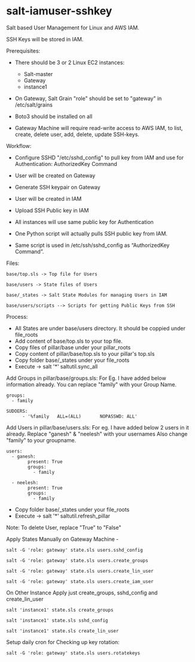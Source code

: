 # salt-iamuser-sshkey

Salt based User Management for Linux and AWS IAM.

SSH Keys will be stored in IAM.

Prerequisites:

- There should be 3 or 2  Linux EC2 instances:
  - Salt-master
  - Gateway
  - instance1

- On Gateway, Salt Grain "role" should be set to "gateway" in /etc/salt/grains

- Boto3 should be installed on all

- Gateway Machine will require read-write access to AWS IAM, to list, create, delete user, add, delete, update SSH-keys.

Workflow:

- Configure SSHD "/etc/sshd_config" to pull key from IAM and use for Authentication: AuthorizedKey Command

- User will be created on Gateway

- Generate SSH keypair on Gateway

- User will be created in IAM

- Upload SSH Public key in IAM

- All instances will use same public key for Authentication

- One Python script will actually pulls SSH public key from IAM.

- Same script is used in /etc/ssh/sshd_config as “AuthorizedKey Command”.

Files:

	base/top.sls -> Top file for Users
	
	base/users -> State files of Users

	base/_states -> Salt State Modules for managing Users in IAM

	base/users/scripts --> Scripts for getting Public Keys from SSH

Process:
- All States are under base/users directory. It should be coppied under file_roots
- Add content of base/top.sls to your top file.
- Copy files of pillar/base under your pillar_roots
- Copy content of pillar/base/top.sls to your pillar's top.sls
- Copy folder base/_states under your file_roots
- Execute -> salt '*' saltutil.sync_all

Add Groups in pillar/base/groups.sls:
	For Eg. I have added below information already. You can replace "family" with your Group Name.

	groups:
	  - family

	SUDOERS:
          - '%family   ALL=(ALL)       NOPASSWD: ALL'

Add Users in pillar/base/users.sls:
	For eg. I have added below 2 users in it already. Replace "ganesh" & "neelesh" with your usernames
	Also change "family" to your groupname.

	users:
	  - ganesh:
     	    present: True
     	    groups:
       	      - family

	  - neelesh:
            present: True
            groups:
              - family


- Copy folder base/_states under your file_roots
- Execute -> salt '*' saltutil.refresh_pillar

Note: To delete User, replace "True" to "False"

Apply States Manually on Gateway Machine -

	salt -G 'role: gateway' state.sls users.sshd_config

	salt -G 'role: gateway' state.sls users.create_groups

	salt -G 'role: gateway' state.sls users.create_lin_user

	salt -G 'role: gateway' state.sls users.create_iam_user

On Other Instance Apply just create_groups, sshd_config and create_lin_user

	salt 'instance1' state.sls create_groups

	salt 'instance1' state.sls sshd_config

	salt 'instance1' state.sls create_lin_user


Setup daily cron for Checking up key rotation:

	salt -G 'role: gateway' state.sls users.rotatekeys

 
